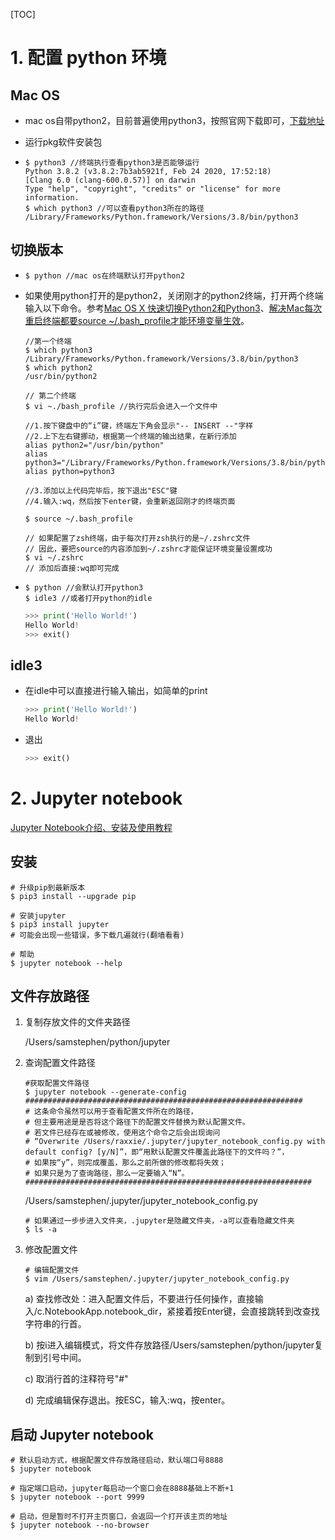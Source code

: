 [TOC]

# 1. 配置 python 环境

## Mac OS

- mac os自带python2，目前普遍使用python3，按照官网下载即可，[下载地址](https://www.python.org/downloads/mac-osx/)

- 运行pkg软件安装包

- ```shell
  $ python3 //终端执行查看python3是否能够运行
  Python 3.8.2 (v3.8.2:7b3ab5921f, Feb 24 2020, 17:52:18) 
  [Clang 6.0 (clang-600.0.57)] on darwin
  Type "help", "copyright", "credits" or "license" for more information.
  $ which python3 //可以查看python3所在的路径
  /Library/Frameworks/Python.framework/Versions/3.8/bin/python3
  ```

## 切换版本

- ```shell
  $ python //mac os在终端默认打开python2
  ```

- 如果使用python打开的是python2，关闭刚才的python2终端，打开两个终端输入以下命令。参考[Mac OS X 快速切换Python2和Python3](https://blog.csdn.net/mickjoust/article/details/82345504)、[解决Mac每次重启终端都要source ~/.bash_profile才能环境变量生效](https://blog.csdn.net/qq_40020447/article/details/106819186)。

  ```shell
  //第一个终端
  $ which python3
  /Library/Frameworks/Python.framework/Versions/3.8/bin/python3
  $ which python2
  /usr/bin/python2
  ```

  ```shell
  // 第二个终端
  $ vi ~./bash_profile //执行完后会进入一个文件中
  
  //1.按下键盘中的“i”键，终端左下角会显示"-- INSERT --"字样
  //2.上下左右键挪动，根据第一个终端的输出结果，在新行添加
  alias python2="/usr/bin/python"
  alias python3="/Library/Frameworks/Python.framework/Versions/3.8/bin/python3"
  alias python=python3
  
  //3.添加以上代码完毕后，按下退出"ESC"键
  //4.输入:wq，然后按下enter键，会重新返回刚才的终端页面
  
  $ source ~/.bash_profile
  
  // 如果配置了zsh终端，由于每次打开zsh执行的是~/.zshrc文件
  // 因此，要把source的内容添加到~/.zshrc才能保证环境变量设置成功
  $ vi ~/.zshrc
  // 添加后直接:wq即可完成
  ```

- ```shell
  $ python //会默认打开python3
  $ idle3 //或者打开python的idle
  ```

  ```python
  >>> print('Hello World!')
  Hello World!
  >>> exit()
  ```

## idle3

- 在idle中可以直接进行输入输出，如简单的print

  ```python
  >>> print('Hello World!')
  Hello World!
  ```

- 退出

  ```python
  >>> exit()
  ```

  

# 2. Jupyter notebook

[Jupyter Notebook介绍、安装及使用教程](https://www.jianshu.com/p/91365f343585)

## 安装

```shell
# 升级pip到最新版本
$ pip3 install --upgrade pip
```

```shell
# 安装jupyter
$ pip3 install jupyter
# 可能会出现一些错误，多下载几遍就行(翻墙看看)
```

```shell
# 帮助
$ jupyter notebook --help
```

## 文件存放路径

1. 复制存放文件的文件夹路径

   /Users/samstephen/python/jupyter

2. 查询配置文件路径

   ```shell
   #获取配置文件路径
   $ jupyter notebook --generate-config
   ##############################################################
   # 这条命令虽然可以用于查看配置文件所在的路径，
   # 但主要用途是是否将这个路径下的配置文件替换为默认配置文件。
   # 若文件已经存在或被修改，使用这个命令之后会出现询问
   # “Overwrite /Users/raxxie/.jupyter/jupyter_notebook_config.py with default config? [y/N]”，即“用默认配置文件覆盖此路径下的文件吗？”，
   # 如果按“y”，则完成覆盖，那么之前所做的修改都将失效；
   # 如果只是为了查询路径，那么一定要输入“N”。
   ################################################################
   ```

   /Users/samstephen/.jupyter/jupyter_notebook_config.py

   ```shell
   # 如果通过一步步进入文件夹，.jupyter是隐藏文件夹，-a可以查看隐藏文件夹
   $ ls -a
   ```

3. 修改配置文件

   ```shell
   # 编辑配置文件
   $ vim /Users/samstephen/.jupyter/jupyter_notebook_config.py
   ```

   a) 查找修改处：进入配置文件后，不要进行任何操作，直接输入/c.NotebookApp.notebook_dir，紧接着按Enter键，会直接跳转到改查找字符串的行首。

   b) 按i进入编辑模式，将文件存放路径/Users/samstephen/python/jupyter复制到引号中间。

   c) 取消行首的注释符号"#"

   d) 完成编辑保存退出。按ESC，输入:wq，按enter。

## 启动 Jupyter notebook

```shell
# 默认启动方式，根据配置文件存放路径启动，默认端口号8888
$ jupyter notebook
```

```shell
# 指定端口启动，jupyter每启动一个窗口会在8888基础上不断+1
$ jupyter notebook --port 9999
```

```shell
# 启动，但是暂时不打开主页窗口，会返回一个打开该主页的地址
$ jupyter notebook --no-browser
```



